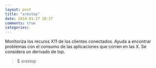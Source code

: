 ```yaml
---
layout: post
title: "xrestop"
date: 2014-01-27 18:37
comments: true
categories: 
---
```

Monitoriza los recuros X11 de los clientes conectados. Ayuda a encontrar problemas con el consumo de las aplicaciones que corren en las X. Se considera un derivado de top.

>$ xrestop

